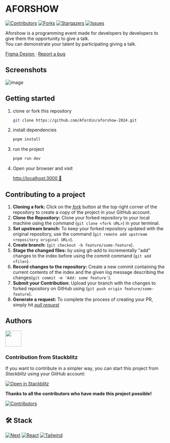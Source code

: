# AFORSHOW

[![Contributors][contributors-shield]][contributors-url]
[![Forks][forks-shield]][forks-url]
[![Stargazers][stars-shield]][stars-url]
[![Issues][issues-shield]][issues-url]

Aforshow is a programming event made for developers by developers to give them the opportunity to give a talk.
<br />
You can demonstrate your talent by participating giving a talk.

[Figma Design
](https://www.figma.com/design/AbwPBnjj7gh4SPmDVrPktQ/Comuafor-1?node-id=0-1&t=35wTzz3bkeE9Fsyv-1) · [Report a bug](https://github.com/Afordin/aforshow-2024/issues)

</div>

## Screenshots

![image](https://media.discordapp.net/attachments/1086813087014863049/1267964750017597480/readme-ticket.png?ex=66aab3b2&is=66a96232&hm=09337032551ec0bdd7102082c15e689ba1d4bc4fe0d908fc9bb47991e0bcc6aa&=&format=webp&quality=lossless&width=582&height=437)

## Getting started

1. clone or fork this repository

   ```sh
   git clone https://github.com/Afordin/aforshow-2024.git
   ```

2. install dependencies

   ```bash
   pnpm install
   ```

3. run the project
   ```bash
   pnpm run dev
   ```
4. Open your browser and visit

   [http://localhost:3000 🌺](http://localhost:3000)

## Contributing to a project

1. **Cloning a fork:**
   Click on the [_fork_](https://github.com/Afordin/aforshow-2024/fork) button at the top right corner of the repository to create a copy of the project in your GitHub account.
2. **Clone the Repository:** Clone your forked repository to your local machine using the command (`git clone <fork URL>`) in your terminal.
3. **Set upstream branch:** To keep your forked repository updated with the original repository, use the command (`git remote add upstream <repository original URL>`).
4. **Create branch:** (`git checkout -b feature/some-feature`).
5. **Stage the changed files:** by using git-add to incrementally "add" changes to the index before using the commit command (`git add <file>`).
6. **Record changes to the repository:** Create a new commit containing the current contents of the index and the given log message describing the changes(`git commit -m 'Add: some feature'`).
7. **Submit your Contribution:** Upload your branch with the changes to forked repository on GitHub using (`git push origin feature/some-feature`).
8. **Generate a request:** To complete the process of creating your PR, simply hit [_pull request_](https://github.com/Afordin/aforshow-2024/pulls)

## Authors

<a href="https://github.com/afordigital">
   <img width="50px" src="https://avatars.githubusercontent.com/u/43246362?v=4" />
</a>

### Contribution from Stackblitz

If you want to contribute in a simpler way, you can start this project from _Stackblitz_ using your GitHub account:

[![Open in Stackblitz](https://developer.stackblitz.com/img/open_in_stackblitz.svg)](https://stackblitz.com/github/Afordin/aforshow-2024)

**Thanks to all the contributors who have made this project possible!**

[![Contributors](https://contrib.rocks/image?repo=Afordin/aforshow-2024)](https://github.com/Afordin/aforshow-2024/graphs/contributors)

## 🛠️ Stack

[![Next][next-badge]][next-url]
[![React][react-badge]][react-url]
[![Tailwind][tailwind-badge]][tailwind-url]

[contributors-shield]: https://img.shields.io/github/contributors/Afordin/aforshow-2024.svg?style=for-the-badge
[contributors-url]: https://github.com/Afordin/aforshow-2024/graphs/contributors
[forks-shield]: https://img.shields.io/github/forks/Afordin/aforshow-2024.svg?style=for-the-badge
[forks-url]: https://github.com/Afordin/aforshow-2024/network/members
[stars-shield]: https://img.shields.io/github/stars/Afordin/aforshow-2024.svg?style=for-the-badge
[stars-url]: https://github.com/Afordin/aforshow-2024/stargazers
[issues-shield]: https://img.shields.io/github/issues/Afordin/aforshow-2024.svg?style=for-the-badge
[issues-url]: https://github.com/Afordin/aforshow-2024/issues
[next-url]: https://nextjs.org/
[react-url]: https://reactjs.org/
[tailwind-url]: https://tailwindcss.com/
[next-badge]: https://img.shields.io/badge/next.js-000000?style=for-the-badge&logo=nextdotjs&logoColor=333
[react-badge]: https://img.shields.io/badge/React-61DAFB?style=for-the-badge&logo=react&logoColor=333
[tailwind-badge]: https://img.shields.io/badge/-Tailwind%20CSS-%231a202c?style=for-the-badge&logo=tailwind-css
